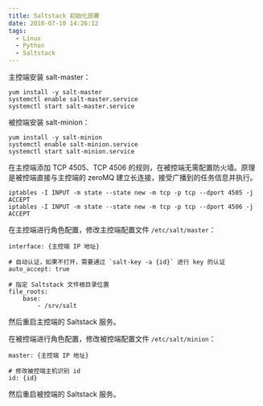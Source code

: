 ```yaml
---
title: Saltstack 初始化部署
date: 2018-07-10 14:26:12
tags:
  - Linux
  - Python
  - Saltstack
---
```


主控端安装 salt-master：

```shell
yum install -y salt-master
systemctl enable salt-master.service
systemctl start salt-master.service
```

被控端安装 salt-minion：

```shell
yum install -y salt-minion
systemctl enable salt-minion.service
systemctl start salt-minion.service
```

在主控端添加 TCP 4505、TCP 4506 的规则，在被控端无需配置防火墙。原理是被控端直接与主控端的 zeroMQ 建立长连接，接受广播到的任务信息并执行。

```shell
iptables -I INPUT -m state --state new -m tcp -p tcp --dport 4505 -j ACCEPT
iptables -I INPUT -m state --state new -m tcp -p tcp --dport 4506 -j ACCEPT
```

在主控端进行角色配置，修改主控端配置文件 `/etc/salt/master`：

```
interface: {主控端 IP 地址}

# 自动认证，如果不打开，需要通过 `salt-key -a {id}` 进行 key 的认证
auto_accept: true

# 指定 Saltstack 文件根目录位置
file_roots:
    base:
        - /srv/salt
```

然后重启主控端的 Saltstack 服务。

在被控端进行角色配置，修改被控端配置文件 `/etc/salt/minion`：

```
master: {主控端 IP 地址}

# 修改被控端主机识别 id
id: {id}
```

然后重启被控端的 Saltstack 服务。
